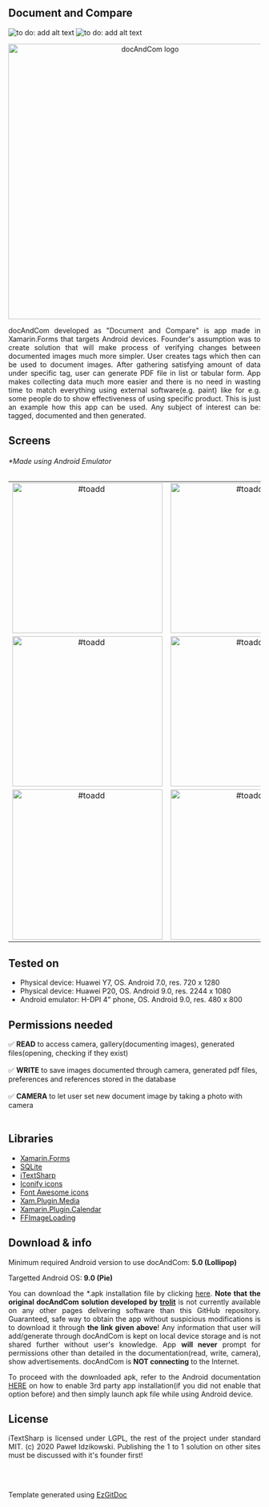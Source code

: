 <h2>Document and Compare</h2>

<img src="https://img.shields.io/badge/Platform-Android-red?color=2DE22B&style=flat-square" alt="to do: add alt text"/> <img src="https://img.shields.io/badge/Languages-EN,%20PL-red?color=E41570&style=flat-square" alt="to do: add alt text"/>

<p align="center"><img src="https://github.com/trolit/document-and-compare/blob/storage/images/github_1.png" width="550" alt="docAndCom logo"></p>

<p align="justify">docAndCom developed as "Document and Compare" is app made in Xamarin.Forms that targets Android devices. Founder's assumption was to create solution that will make process of verifying changes between documented images much more simpler. User creates tags which then can be used to document images. After gathering satisfying amount of data under specific tag, user can generate PDF file in list or tabular form. App makes collecting data much more easier and there is no need in wasting time to match everything using external software(e.g. paint) like  for e.g. some people do to show effectiveness of using specific product. This is just an example how this app can be used. Any subject of interest can be: tagged, documented and then generated.  </p>

<h2>Screens</h2>
<h6>*Made using Android Emulator </h6>

| | | | |
| :---: | :---: | :---: | :---: |
| <img src="https://github.com/trolit/document-and-compare/blob/storage/images/screen1.png" alt="#toadd" height="300"/> | <img src="https://github.com/trolit/document-and-compare/blob/storage/images/screen2.png" alt="#toadd" height="300"/> | <img src="https://github.com/trolit/document-and-compare/blob/storage/images/screen3.png" alt="#toadd" height="300"/> | <img src="https://github.com/trolit/document-and-compare/blob/storage/images/screen4.png" alt="#toadd" height="300"/> |
| <img src="https://github.com/trolit/document-and-compare/blob/storage/images/screen5.png" alt="#toadd" height="300"/> | <img src="https://github.com/trolit/document-and-compare/blob/storage/images/screen6.png" alt="#toadd" height="300"/> | <img src="https://github.com/trolit/document-and-compare/blob/storage/images/screen7.png" alt="#toadd" height="300"/> | <img src="https://github.com/trolit/document-and-compare/blob/storage/images/screen8.png" alt="#toadd" height="300"/> |
| <img src="https://github.com/trolit/document-and-compare/blob/storage/images/screen9.png" alt="#toadd" height="300"/> | <img src="https://github.com/trolit/document-and-compare/blob/storage/images/screen10.png" alt="#toadd" height="300"/> | <img src="https://github.com/trolit/document-and-compare/blob/storage/images/screen11.png" alt="#toadd" height="300"/> | <img src="https://github.com/trolit/document-and-compare/blob/storage/images/screen12.png" alt="#toadd" height="300"/> |
<!-- For image table, it's highly recommended to have the same resolution images. 
 To find best results(no stretches, equal cells), both axis should be adjusted manually. -->

<h2>Tested on</h2>

- Physical device: Huawei Y7, OS. Android 7.0, res. 720 x 1280
- Physical device: Huawei P20, OS. Android 9.0, res. 2244 x 1080
- Android emulator: H-DPI 4" phone, OS. Android 9.0, res. 480 x 800

<h2>Permissions needed</h2>

:white_check_mark: <strong>READ</strong> to access camera, gallery(documenting images), generated files(opening, checking if they exist) <br><br>
:white_check_mark: <strong>WRITE</strong> to save images documented through camera, generated pdf files, preferences and references stored in the database<br><br>
:white_check_mark: <strong>CAMERA</strong> to let user set new document image by taking a photo with camera <br><br>
<!-- If you did not specify icon, simply overwrite Id put between : : characters with desired icon name -->
<!-- Supported by GitHub icon list can be found here: https://gist.github.com/rxaviers/7360908 -->

<h2>Libraries</h2>

- <a href="https://github.com/xamarin/Xamarin.Forms">Xamarin.Forms</a>
- <a href="https://github.com/sqlite/sqlite">SQLite</a>
- <a href="https://github.com/schourode/iTextSharp-LGPL">iTextSharp</a>
- <a href="https://iconify.design">Iconify icons</a>
- <a href="https://fontawesome.com/">Font Awesome icons</a>
- <a href="https://github.com/jamesmontemagno/MediaPlugin">Xam.Plugin.Media</a>
- <a href="https://github.com/lilcodelab/Xamarin.Plugin.Calendar">Xamarin.Plugin.Calendar</a>
- <a href="https://github.com/luberda-molinet/FFImageLoading">FFImageLoading</a>

<h2>Download & info</h2>

Minimum required Android version to use docAndCom: <strong>5.0 (Lollipop)</strong>

Targetted Android OS: <strong>9.0 (Pie)</strong>

<p align="justify">You can download the *.apk installation file by clicking <a href="https://github.com/trolit/document-and-compare/releases/download/v1.0/docAndCom.apk">here</a>. <strong>Note that the original docAndCom solution developed by <a href="https://github.com/trolit">trolit</a></strong> is not currently available on any other pages delivering software than this GitHub repository. Guaranteed, safe way to obtain the app without suspicious modifications is to download it through <strong>the link given above</strong>! Any information that user will add/generate through docAndCom is kept on local device storage and is not shared further without user's knowledge. App <strong>will never</strong> prompt for permissions other than detailed in the documentation(read, write, camera), show advertisements. docAndCom is <strong>NOT connecting</strong> to the Internet. </p>

<p align="justify">To proceed with the downloaded apk, refer to the Android documentation <a href="https://developer.android.com/studio/publish#publishing-unknown">HERE</a> on how to enable 3rd party app installation(if you did not enable that option before) and then simply launch apk file while using Android device. </p>

<h2>License</h2>

<p align="justify">iTextSharp is licensed under LGPL, the rest of the project under standard MIT. (c) 2020 Paweł Idzikowski. Publishing the 1 to 1 solution on other sites must be discussed with it's founder first!</p>

<br/>
<br/>

Template generated using <a href="https://github.com/trolit/EzGitDoc">EzGitDoc</a>
